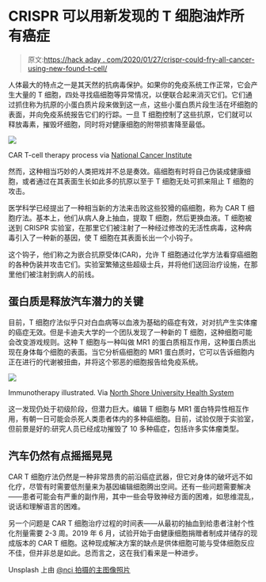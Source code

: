 # CRISPR 可以用新发现的 T 细胞油炸所有癌症

> 原文:[https://hack aday . com/2020/01/27/crispr-could-fry-all-cancer-using-new-found-t-cell/](https://hackaday.com/2020/01/27/crispr-could-fry-all-cancer-using-newly-found-t-cell/)

人体最大的特点之一是其天然的抗病毒保护。如果你的免疫系统工作正常，它会产生大量的 T 细胞，四处寻找癌细胞等异常情况，以便联合起来消灭它们。它们通过抓住称为抗原的小蛋白质片段来做到这一点，这些小蛋白质片段生活在坏细胞的表面，并向免疫系统报告它们的行踪。一旦 T 细胞控制了这些抗原，它们就可以释放毒素，摧毁坏细胞，同时将对健康细胞的附带损害降至最低。

[![](../Images/8e9d9a43f78483a708bec140c9373218.png)](https://hackaday.com/wp-content/uploads/2020/01/CAR-T-cell-therapy.jpg)

CAR T-cell therapy process via [National Cancer Institute](https://www.cancer.gov/images/cdr/live/CDR774647-750.jpg)

然而，这种相当巧妙的人类把戏并不总是奏效。癌细胞有时将自己伪装成健康细胞，或者通过在其表面生长如此多的抗原以至于 T 细胞无处可抓来阻止 T 细胞的攻击。

医学科学已经提出了一种相当新的方法来击败这些狡猾的癌细胞，称为 CAR T 细胞疗法。基本上，他们从病人身上抽血，提取 T 细胞，然后更换血液。T 细胞被送到 CRISPR 实验室，在那里它们被注射了一种经过修改的无活性病毒，这种病毒引入了一种新的基因，使 T 细胞在其表面长出一个小钩子。

这个钩子，他们称之为嵌合抗原受体(CAR)，允许 T 细胞通过化学方法看穿癌细胞的各种伪装并攻击它们。实验室繁殖这些超级士兵，并将他们送回治疗设施，在那里他们被注射到病人的前线。

## 蛋白质是释放汽车潜力的关键

目前，T 细胞疗法似乎只对白血病等以血液为基础的癌症有效，对对抗产生实体瘤的癌症无效。但是卡迪夫大学的一个团队发现了一种新的 T 细胞，这种细胞可能会改变游戏规则。这种 T 细胞与一种叫做 MR1 的蛋白质相互作用，这种蛋白质出现在身体每个细胞的表面。当它分析癌细胞的 MR1 蛋白质时，它可以告诉细胞内正在进行的代谢被扭曲，并将这个邪恶的细胞报告给免疫系统。

[![](../Images/c1d01b1668b43c06ffc3d068d8708fb6.png)](https://hackaday.com/wp-content/uploads/2020/01/immunotherapy-illustrated.png)

Immunotherapy illustrated. Via [North Shore University Health System](https://www.northshore.org/kellogg-cancer-center/our-services/immunotherapy/)

这一发现仍处于初级阶段，但潜力巨大。编辑 T 细胞与 MR1 蛋白特异性相互作用，有朝一日可能会杀死人类患者体内的多种癌细胞。目前，试验仅限于实验室，但前景是好的:研究人员已经成功摧毁了 10 多种癌症，包括许多实体瘤类型。

## 汽车仍然有点摇摇晃晃

CAR T 细胞疗法仍然是一种非常昂贵的前沿癌症武器，但它对身体的破坏远不如化疗，尽管有时需要低剂量来为基因编辑细胞腾出空间。还有一些问题需要解决——患者可能会有严重的副作用，其中一些会导致神经方面的困难，如思维混乱，说话和理解语言的困难。

另一个问题是 CAR T 细胞治疗过程的时间表——从最初的抽血到给患者注射个性化剂量需要 2-3 周。2019 年 6 月，试验开始于由健康细胞捐赠者制成并储存的现成版本的 CAR T 细胞。这种现成解决方案的缺点是供体细胞可能与受体细胞反应不佳，但并非总是如此。总而言之，这在我们看来是一种进步。

Unsplash 上由 [@nci 拍摄的主图像照片](https://unsplash.com/photos/W2OVh2w2Kpo)